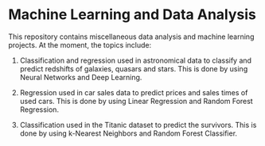 # Machine Learning and Data Analysis

This repository contains miscellaneous data analysis and machine learning projects. At the moment, the topics include:

1. Classification and regression used in astronomical data to classify and predict redshifts of galaxies, quasars and stars. This is done by using Neural Networks and Deep Learning.

2. Regression used in car sales data to predict prices and sales times of used cars. This is done by using Linear Regression and Random Forest Regression. 

3. Classification used in the Titanic dataset to predict the survivors. This is done by using k-Nearest Neighbors and Random Forest Classifier.